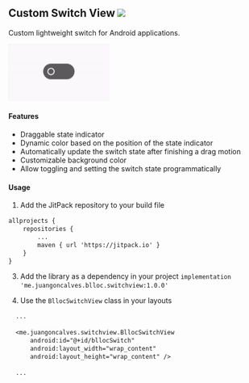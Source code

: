 ## Custom Switch View  [![](https://jitpack.io/v/juan-goncalves/blloc-switch-view.svg)](https://jitpack.io/#juan-goncalves/blloc-switch-view) 
Custom lightweight switch for Android applications.

<img src="recordings/toggle-example.gif" width="200" height="112" />

#### Features
- Draggable state indicator
- Dynamic color based on the position of the state indicator
- Automatically update the switch state after finishing a drag motion
- Customizable background color
- Allow toggling and setting the switch state programmatically


#### Usage

1. Add the JitPack repository to your build file
```
allprojects {
	repositories {
		...
		maven { url 'https://jitpack.io' }
	}
}
```
3. Add the library as a dependency in your project
`implementation 'me.juangoncalves.blloc.switchview:1.0.0'`

4. Use the `BllocSwitchView` class in your layouts
```
  ...
  
  <me.juangoncalves.switchview.BllocSwitchView  
	  android:id="@+id/bllocSwitch"  
	  android:layout_width="wrap_content"  
	  android:layout_height="wrap_content" />
	  
  ...
  ```
